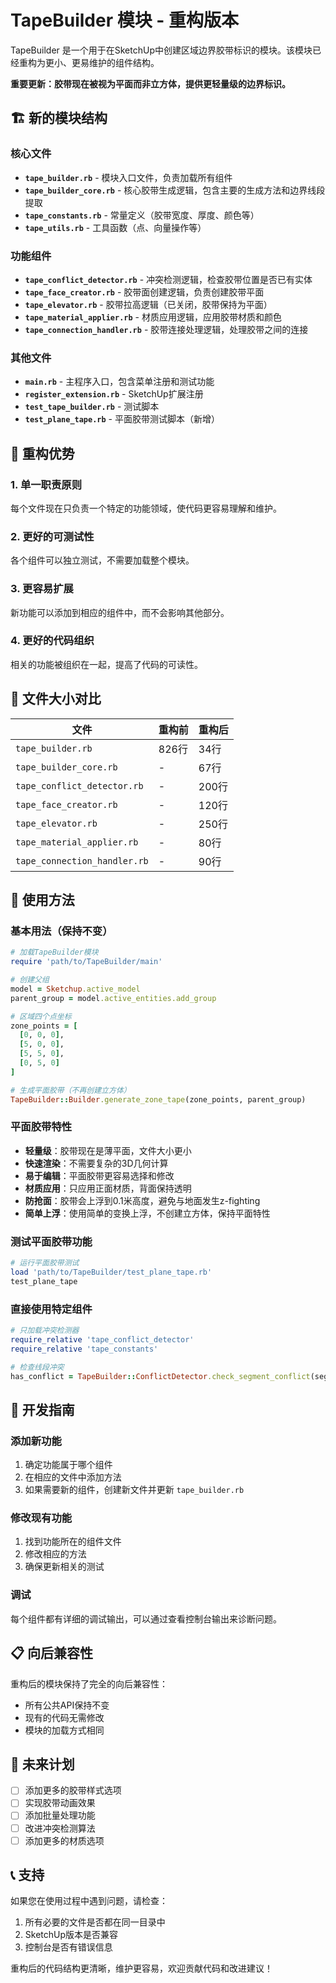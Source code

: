# TapeBuilder 模块 - 重构版本

TapeBuilder 是一个用于在SketchUp中创建区域边界胶带标识的模块。该模块已经重构为更小、更易维护的组件结构。

**重要更新：胶带现在被视为平面而非立方体，提供更轻量级的边界标识。**

## 🏗️ 新的模块结构

### 核心文件
- **`tape_builder.rb`** - 模块入口文件，负责加载所有组件
- **`tape_builder_core.rb`** - 核心胶带生成逻辑，包含主要的生成方法和边界线段提取
- **`tape_constants.rb`** - 常量定义（胶带宽度、厚度、颜色等）
- **`tape_utils.rb`** - 工具函数（点、向量操作等）

### 功能组件
- **`tape_conflict_detector.rb`** - 冲突检测逻辑，检查胶带位置是否已有实体
- **`tape_face_creator.rb`** - 胶带面创建逻辑，负责创建胶带平面
- **`tape_elevator.rb`** - 胶带拉高逻辑（已关闭，胶带保持为平面）
- **`tape_material_applier.rb`** - 材质应用逻辑，应用胶带材质和颜色
- **`tape_connection_handler.rb`** - 胶带连接处理逻辑，处理胶带之间的连接

### 其他文件
- **`main.rb`** - 主程序入口，包含菜单注册和测试功能
- **`register_extension.rb`** - SketchUp扩展注册
- **`test_tape_builder.rb`** - 测试脚本
- **`test_plane_tape.rb`** - 平面胶带测试脚本（新增）

## 🔄 重构优势

### 1. 单一职责原则
每个文件现在只负责一个特定的功能领域，使代码更容易理解和维护。

### 2. 更好的可测试性
各个组件可以独立测试，不需要加载整个模块。

### 3. 更容易扩展
新功能可以添加到相应的组件中，而不会影响其他部分。

### 4. 更好的代码组织
相关的功能被组织在一起，提高了代码的可读性。

## 📁 文件大小对比

| 文件 | 重构前 | 重构后 |
|------|--------|--------|
| `tape_builder.rb` | 826行 | 34行 |
| `tape_builder_core.rb` | - | 67行 |
| `tape_conflict_detector.rb` | - | 200行 |
| `tape_face_creator.rb` | - | 120行 |
| `tape_elevator.rb` | - | 250行 |
| `tape_material_applier.rb` | - | 80行 |
| `tape_connection_handler.rb` | - | 90行 |

## 🚀 使用方法

### 基本用法（保持不变）
```ruby
# 加载TapeBuilder模块
require 'path/to/TapeBuilder/main'

# 创建父组
model = Sketchup.active_model
parent_group = model.active_entities.add_group

# 区域四个点坐标
zone_points = [
  [0, 0, 0],
  [5, 0, 0],
  [5, 5, 0],
  [0, 5, 0]
]

# 生成平面胶带（不再创建立方体）
TapeBuilder::Builder.generate_zone_tape(zone_points, parent_group)
```

### 平面胶带特性
- **轻量级**：胶带现在是薄平面，文件大小更小
- **快速渲染**：不需要复杂的3D几何计算
- **易于编辑**：平面胶带更容易选择和修改
- **材质应用**：只应用正面材质，背面保持透明
- **防抢面**：胶带会上浮到0.1米高度，避免与地面发生z-fighting
- **简单上浮**：使用简单的变换上浮，不创建立方体，保持平面特性

### 测试平面胶带功能
```ruby
# 运行平面胶带测试
load 'path/to/TapeBuilder/test_plane_tape.rb'
test_plane_tape
```

### 直接使用特定组件
```ruby
# 只加载冲突检测器
require_relative 'tape_conflict_detector'
require_relative 'tape_constants'

# 检查线段冲突
has_conflict = TapeBuilder::ConflictDetector.check_segment_conflict(segment, width, parent_group)
```

## 🔧 开发指南

### 添加新功能
1. 确定功能属于哪个组件
2. 在相应的文件中添加方法
3. 如果需要新的组件，创建新文件并更新 `tape_builder.rb`

### 修改现有功能
1. 找到功能所在的组件文件
2. 修改相应的方法
3. 确保更新相关的测试

### 调试
每个组件都有详细的调试输出，可以通过查看控制台输出来诊断问题。

## 📋 向后兼容性

重构后的模块保持了完全的向后兼容性：
- 所有公共API保持不变
- 现有的代码无需修改
- 模块的加载方式相同

## 🎯 未来计划

- [ ] 添加更多的胶带样式选项
- [ ] 实现胶带动画效果
- [ ] 添加批量处理功能
- [ ] 改进冲突检测算法
- [ ] 添加更多的材质选项

## 📞 支持

如果您在使用过程中遇到问题，请检查：
1. 所有必要的文件是否都在同一目录中
2. SketchUp版本是否兼容
3. 控制台是否有错误信息

重构后的代码结构更清晰，维护更容易，欢迎贡献代码和改进建议！ 